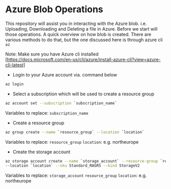 # Azure Blob Operations

This repository will assist you in interacting with the Azure blob. i.e. Uploading, Downloading and Deleting a file in Azure.
Before we start will those operations. A quick overview on how blob is created.
There are various methods to do that, but the one discussed here is through azure cli `az`

Note: Make sure you have Azure cli installed [https://docs.microsoft.com/en-us/cli/azure/install-azure-cli?view=azure-cli-latest]

- Login to your Azure account via. command below
```bash
az login
```

- Select a subscription which will be used to create a resource group
```bash
az account set --subscription `subscription_name`
```
Variables to replace:
`subscription_name`

- Create a resource group 
```bash
az group create --name `resource_group` --location `location`
```
Variables to replace:
`resource_group`
`location`: e.g. northeurope

- Create the storage account 
```bash
az storage account create --name `storage_account` --resource-group `resource_group` \
--location `location` --sku Standard_RAGRS --kind StorageV2
```
Variables to replace:
`storage_account`
`resource_group`
`location`: e.g. northeurope

